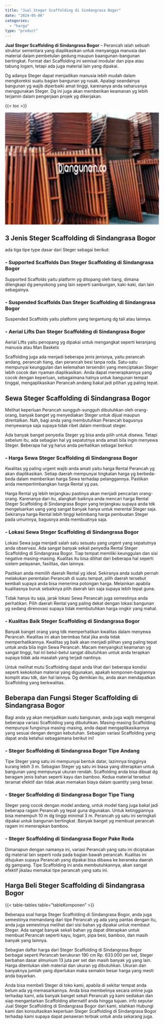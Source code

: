 ```yaml
---
title: "Jual Steger Scaffolding di Sindangrasa Bogor"
date: "2024-05-06"
categories: 
  - "harga"
type: "product"
---
```


**Jual Steger Scaffolding di Sindangrasa Bogor** – Perancah ialah sebuah struktur sementara yang diaplikasikan untuk menyangga manusia dan material dalam pembetulan gedung maupun baangunan-bangunan bertingkat. Format dari Scaffolding ini semisal modular dan pipa atau tabung logam, tetapi ada juga material lain yang dipakai.

Dg adanya Steger dapat menjadikan manusia lebih mudah dalam mengkoreksi suatu bagian bangunan yg rusak. Apalagi seandainya bangunan yg wajib diperbaiki amat tinggi, karenanya anda seharusnya menggunakan Steger. Dg ini juga akan memberikan keamanan yg lebih terjamin dalam pengerjaan projek yg dikerjakan.

{{< toc >}}

![Jual Steger Scaffolding di Sindangrasa Bogor](/images/sewa-scaffolding-steger-12.png)

## 3 Jenis Steger Scaffolding di Sindangrasa Bogor

ada tiga tipe type dasar dari Steger sebagai berikut:

### \- Supported Scaffolds Dan Steger Scaffolding di Sindangrasa Bogor

Supported Scaffolds yaitu platform yg ditopang oleh tiang, dimana dilengkapi dg penyokong yang lain seperti sambungan, kaki-kaki, dan lain sebagainya.

### \- Suspended Scaffolds Dan Steger Scaffolding di Sindangrasa Bogor

Suspended Scaffolds yaitu platform yang tergantung dg tali atau lainnya.

### \- Aerial Lifts Dan Steger Scaffolding di Sindangrasa Bogor

Aerial Lifts yaitu penopang yg dipakai untuk mengangkat seperti keranjang manusia atau Man Baskets

Scaffolding juga ada menjadi beberapa jenis jenisnya, yaitu perancah andang, perancah tiang, dan perancah besi tanpa roda. Satu-satu mempunyai keunggulan dan kelemahan tersendiri yang menciptakan Steger lebih cocok dan nyaman diaplikasikan. Anda dapat menerapkannya yang cocok dengan keperluan, sebagaimana halnya untuk bangunan tempat tinggal, mengaplikasikan Perancah andang bakal jadi pilihan yg paling tepat.

## Sewa Steger Scaffolding di Sindangrasa Bogor

Melihat keperluan Perancah sungguh-sungguh dibutuhkan oleh orang-orang, banyak banget yg menyediakan Steger untuk dijual maupun direntalkan. Nah, bagi anda yang membutuhkan Perancah bagusnya menyewanya saja supaya tidak ribet dalam membuat steger.

Ada banyak banget penyedia Steger yg bisa anda pilih untuk disewa. Tetapi sebelum itu, ada sebagian hal yg sepatutnya anda amati bila ingin menyewa Steger. Beberapa hal yg harus anda perhatikan sebagai berikut:

### \- Harga Sewa Steger Scaffolding di Sindangrasa Bogor

Kwalitas yg paling urgent wajib anda amati yaitu harga Rental Perancah yg akan diaplikasikan. Setiap daerah mempunyai tingkatan harga yg berbeda-beda dalam memberikan harga Sewa terhadap pelanggannya. Pastikan anda mempertimbangkan harga Rental yg pas.

Harga Rental yg lebih terjangkau pastinya akan menjadi pencarian orang-orang. Karenanya dari itu, alangkah baiknya anda mencari harga Rental Steger Scaffolding di Sindangrasa Bogor yang terjangkau supaya anda tdk mengeluarkan uang yang sangat banyak hanya untuk merental Steger saja. Sekiranya harga Rental lebih tinggi ketimbang harga pembuatan Steger pada umumnya, bagusnya anda membuatnya saja.

### \- Lokasi Sewa Steger Scaffolding di Sindangrasa Bogor

Lokasi Sewa juga menjadi salah satu sesuatu yang urgent yang sepatutnya anda observasi. Ada sangat banyak sekali penyedia Rental Steger Scaffolding di Sindangrasa Bogor. Tiap tempat memiliki keunggulan dan sisi negative masing-masing. Kualitas itu bisa dilihat dari beberapa hal seperti sistem pelayanan, fasilitas, dan lainnya.

Pastikan anda memilih daerah Rental yg ideal. Sekiranya anda sudah pernah melakukan perentalan Perancah di suatu tempat, pilih daerah tersebut kembali supaya anda bisa menerima potongan harga. Melainkan apabila kualitasnya buruk sebaiknya pilih daerah lain saja supaya lebih tepat guna.

Tidak hanya itu saja, jarak lokasi Sewa Perancah juga semestinya anda perhatikan. Pilih daerah Rental yang paling dekat dengan lokasi bangunan yg sedang direnovasi supaya tidak membutuhkan harga ongkir yang mahal.

### \- Kualitas Baik Steger Scaffolding di Sindangrasa Bogor

Banyak banget orang yang tdk memperhatikan kwalitas dalam menyewa Perancah. Kwalitas ini akan berimbas fatal jika anda tidak memperhatikannya. Kwalitas yg baik akan menjadi pilihan yang paling tepat untuk anda bila ingin Sewa Perancah. Macam menyangkut keamanan yg sangat tinggi, hal ini betul-betul sangat dibutuhkan untuk anda terapkan supaya tidak ada masalah yang terjadi nantinya.

Untuk melihat mutu Scaffolding dapat anda lihat dari beberapa kondisi seperti kekokohan material yang digunakan, apakah komponen-bagiannya komplit atau tdk, dan hal lainnya. Dg demikian itu, anda akan mendapatkan Scaffolding yang berkwalitas.

## Beberapa dan Fungsi Steger Scaffolding di Sindangrasa Bogor

Bagi anda yg akan menjadikan suatu bangunan, anda juga wajib mengenal beberapa variasi Scaffolding yang dibutuhkan. Masing-masing Scaffolding mempunyai fungsinya masing-masing, anda dapat mengaplikasikannya yang sesuai dengan dengan kebutuhan. Sebagian variasi Scaffolding yang dapat anda ketahui sebagaimana berikut ini!

### \- Steger Scaffolding di Sindangrasa Bogor Tipe Andang

Tipe Steger yang satu ini mempunyai bentuk datar, lazimnya tingginya kurang lebih 3 m. Sebagian Steger yg satu ini biasa yang diterapkan untuk bangunan yang mempunyai ukuran rendah. Scaffolding anda bisa dibuat dg beragam jenis bahan seperti kayu dan bamboo. Kedua material tersebut teramat efektif dan tidak akan memakan biaya dalam quantity yang besar.

### \- Steger Scaffolding di Sindangrasa Bogor Tipe Tiang

Steger yang cocok dengan model andang, untuk model tiang juga bakal jadi beberapa ragam Perancah yg tepat guna digunakan. Untuk ketinggiannya bisa menempuh 10 m dg tinggi minimal 3 m. Perancah yg satu ini seringkali dipakai untuk bangunan bertingkat. Banyak banget yg membuat perancah ragam ini menerapkan bamboo.

### \- Steger Scaffolding di Sindangrasa Bogor Pake Roda

Dimanapun dengan namanya ini, variasi Perancah yang satu ini diciptakan dg material lain seperti roda pada bagian bawah perancah. Kualitas ini ditujukan supaya Perancah yang dipakai bisa dibawa ke beraneka daerah dg gampang. Tipe Scaffolding ini anda membutuhkannya, akan sangat efektif jikalau memakai tipe perancah yang satu ini.

## Harga Beli Steger Scaffolding di Sindangrasa Bogor

{{< table-tables table="tableKomponen" >}}

Beberapa soal harga Steger Scaffolding di Sindangrasa Bogor, anda juga semestinya memandang dari tipe Perancah yg ada yang pantas dengan itu, anda juga semestinya melihat dari sisi bahan yg dipakai untuk membaut Steger. Ada sangat banyak sekali bahan yg dapat diterapkan untuk membuat Perancah seperti kayu, logam, pipa besi, bamboo, dan masih banyak yang lainnya.

Sebagian daftar harga dari Steger Scaffolding di Sindangrasa Bogor berbagai seperti Perancah berukuran 190 cm Rp. 633.000 per set, Steger berbahan dasar almunium 13 juta per set dan masih banyak yg yang lain. Harga ditentukan oleh material dan ukuran yg dibutuhkan. Ukuran dan banyaknya jumlah yang diperlukan maka semakin besar harga yang mesti anda bayarkan.

Anda bisa membeli Steger di toko kami, apabila di sekitar tempat anda belum ada yg memasarkannya. Anda bisa membelinya secara online juga terhadap kami, ada banyak banget sekali Perancah yg kami sediakan dan siap mengantarkan Scaffolding alternatif anda hingga tujuan. info seputar Jual Steger Scaffolding di Sindangrasa Bogor dari kami, silahkan Hubungi kami dan konsultasikan keperluan Steger Scaffolding di Sindangrasa Bogor terhadap kami supaya dapat penawran terbiak untuk anda sekarang juga.
